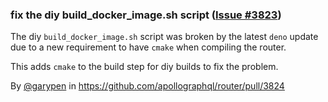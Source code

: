 ### fix the diy build_docker_image.sh script ([Issue #3823](https://github.com/apollographql/router/issues/3823))

The diy `build_docker_image.sh` script was broken by the latest `deno` update due to a new requirement to have `cmake` when compiling the router.

This adds `cmake` to the build step for diy builds to fix the problem.

By [@garypen](https://github.com/garypen) in https://github.com/apollographql/router/pull/3824
